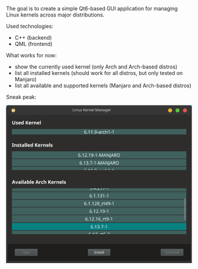 The goal is to create a simple Qt6-based GUI application for managing Linux kernels across major distributions.

Used technologies:
- C++ (backend)
- QML (frontend)

What works for now: 
- show the currently used kernel (only Arch and Arch-based distros)
- list all installed kernels (should work for all distros, but only tested on Manjaro)
- list all available and supported kernels (Manjaro and Arch-based distros)

Sneak peak: 

<img src="assets/screenshot.png" alt="GUI Preview" width="550">

